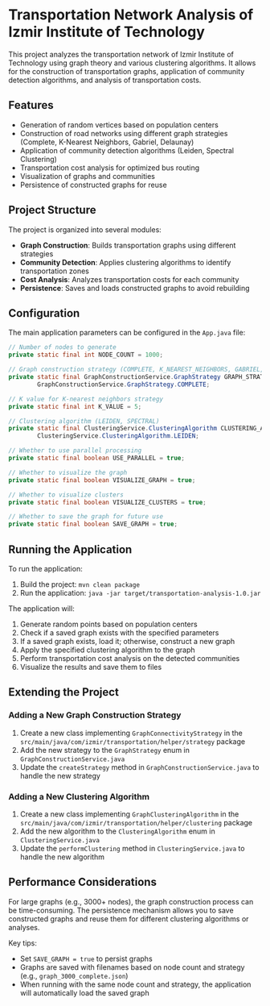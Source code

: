 # Transportation Network Analysis of Izmir Institute of Technology

This project analyzes the transportation network of Izmir Institute of Technology using graph theory and various clustering algorithms. It allows for the construction of transportation graphs, application of community detection algorithms, and analysis of transportation costs.

## Features

- Generation of random vertices based on population centers
- Construction of road networks using different graph strategies (Complete, K-Nearest Neighbors, Gabriel, Delaunay)
- Application of community detection algorithms (Leiden, Spectral Clustering)
- Transportation cost analysis for optimized bus routing
- Visualization of graphs and communities
- Persistence of constructed graphs for reuse

## Project Structure

The project is organized into several modules:

- **Graph Construction**: Builds transportation graphs using different strategies
- **Community Detection**: Applies clustering algorithms to identify transportation zones
- **Cost Analysis**: Analyzes transportation costs for each community
- **Persistence**: Saves and loads constructed graphs to avoid rebuilding

## Configuration

The main application parameters can be configured in the `App.java` file:

```java
// Number of nodes to generate
private static final int NODE_COUNT = 1000; 

// Graph construction strategy (COMPLETE, K_NEAREST_NEIGHBORS, GABRIEL, DELAUNAY)
private static final GraphConstructionService.GraphStrategy GRAPH_STRATEGY = 
        GraphConstructionService.GraphStrategy.COMPLETE;

// K value for K-nearest neighbors strategy
private static final int K_VALUE = 5; 

// Clustering algorithm (LEIDEN, SPECTRAL)
private static final ClusteringService.ClusteringAlgorithm CLUSTERING_ALGORITHM = 
        ClusteringService.ClusteringAlgorithm.LEIDEN;

// Whether to use parallel processing
private static final boolean USE_PARALLEL = true;

// Whether to visualize the graph
private static final boolean VISUALIZE_GRAPH = true;

// Whether to visualize clusters
private static final boolean VISUALIZE_CLUSTERS = true;

// Whether to save the graph for future use
private static final boolean SAVE_GRAPH = true;
```

## Running the Application

To run the application:

1. Build the project: `mvn clean package`
2. Run the application: `java -jar target/transportation-analysis-1.0.jar`

The application will:
1. Generate random points based on population centers
2. Check if a saved graph exists with the specified parameters
3. If a saved graph exists, load it; otherwise, construct a new graph
4. Apply the specified clustering algorithm to the graph
5. Perform transportation cost analysis on the detected communities
6. Visualize the results and save them to files

## Extending the Project

### Adding a New Graph Construction Strategy

1. Create a new class implementing `GraphConnectivityStrategy` in the `src/main/java/com/izmir/transportation/helper/strategy` package
2. Add the new strategy to the `GraphStrategy` enum in `GraphConstructionService.java`
3. Update the `createStrategy` method in `GraphConstructionService.java` to handle the new strategy

### Adding a New Clustering Algorithm

1. Create a new class implementing `GraphClusteringAlgorithm` in the `src/main/java/com/izmir/transportation/helper/clustering` package
2. Add the new algorithm to the `ClusteringAlgorithm` enum in `ClusteringService.java`
3. Update the `performClustering` method in `ClusteringService.java` to handle the new algorithm

## Performance Considerations

For large graphs (e.g., 3000+ nodes), the graph construction process can be time-consuming. The persistence mechanism allows you to save constructed graphs and reuse them for different clustering algorithms or analyses. 

Key tips:
- Set `SAVE_GRAPH = true` to persist graphs
- Graphs are saved with filenames based on node count and strategy (e.g., `graph_3000_complete.json`)
- When running with the same node count and strategy, the application will automatically load the saved graph
